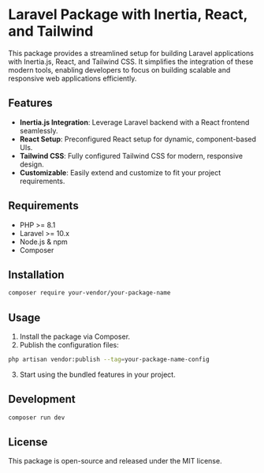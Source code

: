 # Laravel Package with Inertia, React, and Tailwind

This package provides a streamlined setup for building Laravel applications with Inertia.js, React, and Tailwind CSS. It
simplifies the integration of these modern tools, enabling developers to focus on building scalable and responsive web
applications efficiently.

## Features

- **Inertia.js Integration**: Leverage Laravel backend with a React frontend seamlessly.
- **React Setup**: Preconfigured React setup for dynamic, component-based UIs.
- **Tailwind CSS**: Fully configured Tailwind CSS for modern, responsive design.
- **Customizable**: Easily extend and customize to fit your project requirements.

## Requirements

- PHP >= 8.1
- Laravel >= 10.x
- Node.js & npm
- Composer

## Installation

```bash
composer require your-vendor/your-package-name
```

## Usage

1. Install the package via Composer.
2. Publish the configuration files:

```bash
php artisan vendor:publish --tag=your-package-name-config
```

3. Start using the bundled features in your project.

## Development
```bash
composer run dev
```


## License

This package is open-source and released under the MIT license.
